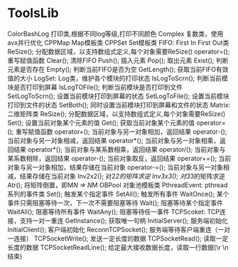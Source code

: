 ToolsLib
========
ColorBashLog
    打印类,根据不同log等级,打印不同颜色
Complex
    复数类，使用avx并行优化
CPPMap
    Map模板类
CPPSet
    Set模板类
FIFO:
    First In First Out类
    ReSize();   分配数据区域，以支持数组式定义,每个对象需要ReSize()
    operator=();    重写赋值函数
    Clear();    清除FIFO
    Push();     插入元素
    Pop();      取出元素
    Exist();    判断元素是否存在
    Empty();    判断当前FIFO是否为空
    GetLength();    获取当前FIFO有效值的大小
LogSet:
    Log类，维护各个模块的打印状态
    IsLogToScrn();  判断当前模块是否打印到屏幕
    IsLogTOFile();  判断当前模块是否打印到文件
    SetLogToScrn(); 设置当前模块打印到屏幕的状态
    SetLogToFile(); 设置当前模块打印到文件的状态
    SetBoth();      同时设置当前模块打印到屏幕和文件的状态
Matrix:
    二维矩阵类
    ReSize();   分配数据区域，以支持数组式定义,每个对象需要ReSize()
    Set();      设置当前对象某个元素的值
    Get();      获取当前对象某个元素的值
    operator=();    重写赋值函数
    operator+();    当前对象与另一对象相加，返回结果
    operator-();    当前对象与另一对象相减，返回结果
    operator*();    当前对象与另一对象相乘，返回结果
    operator*();    当前对象与某系数相乘，返回结果
    operator/();    当前对象与某系数相除，返回结果
    operator-();    当前对象取反，返回结果
    operator+=();    当前对象与另一对象相加，结果存储在当前对象
    operator-=();    当前对象与另一对象相减，结果存储在当前对象
    Inv2x2();   对2*2的矩阵求逆
    Inv3x3();   对3*3的矩阵求逆
    Atr();      将矩阵倒置，即M*N => N*M
OBPool
    对象池模板类
PthreadEvent:
    pthread系列的事件类
    Set();      触发某个指定事件
    SetAll();   触发所有事件
    WaitOnce(); 某个事件只需阻塞等待一次，下一次不需要阻塞等待
    Wait();     阻塞等待某个指定事件
    WaitAll();  阻塞等待所有事件
    WaitAny();  阻塞等待任一事件
TCPScoket:
    TCP连接，支持一对一重连
    GetInstance();      获取唯一句柄
    InitialServer();    服务端初始化
    InitialClient();    客户端初始化
    ReconnTCPSocket();  服务端等待客户端重连（一对一连接）
    TCPSocketWrite();   发送一定长度的数据
    TCPSocketRead();    读取一定长度的数据
    TCPSocketReadLine();    给定最大接收数据长度，读取一行数据(\r \n结束)
